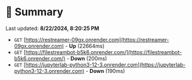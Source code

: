 # 📖 Summary
Last updated: **8/22/2024, 8:20:25 PM**

- `GET` [https://restreamer-09gx.onrender.com](https://restreamer-09gx.onrender.com) - **Up** (22664ms)
- `GET` [https://filestreambot-b5k6.onrender.com/](https://filestreambot-b5k6.onrender.com/) - **Down** (200ms)
- `GET` [https://jupyterlab-python3-12-3.onrender.com](https://jupyterlab-python3-12-3.onrender.com) - **Down** (190ms)
